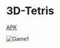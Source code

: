 # 3D-Tetris

[APK](https://github.com/Gadiach/3D-Tetris/tree/main/APK)
<!-- toc -->
![Game1](https://user-images.githubusercontent.com/113251753/198028930-821eec72-e430-44ed-b198-b9b08e632082.PNG)
